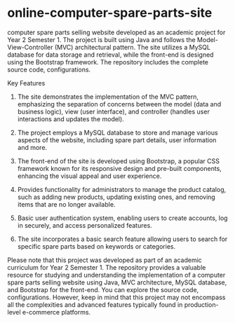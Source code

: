 # online-computer-spare-parts-site
computer spare parts selling website developed as an academic project for Year 2 Semester 1. The project is built using Java and follows the Model-View-Controller (MVC) architectural pattern. The site utilizes a MySQL database for data storage and retrieval, while the front-end is designed using the Bootstrap framework. The repository includes the complete source code, configurations.

Key Features

1. The site demonstrates the implementation of the MVC pattern, emphasizing the separation of concerns between the model (data and business logic), view (user interface), and controller (handles user interactions and updates the model).

2. The project employs a MySQL database to store and manage various aspects of the website, including spare part details, user information and more.

3. The front-end of the site is developed using Bootstrap, a popular CSS framework known for its responsive design and pre-built components, enhancing the visual appeal and user experience.

4. Provides functionality for administrators to manage the product catalog, such as adding new products, updating existing ones, and removing items that are no longer available.

5. Basic user authentication system, enabling users to create accounts, log in securely, and access personalized features.

6. The site incorporates a basic search feature allowing users to search for specific spare parts based on keywords or categories.

Please note that this project was developed as part of an academic curriculum for Year 2 Semester 1. The repository provides a valuable resource for studying and understanding the implementation of a computer spare parts selling website using Java, MVC architecture, MySQL database, and Bootstrap for the front-end. You can explore the source code, configurations. However, keep in mind that this project may not encompass all the complexities and advanced features typically found in production-level e-commerce platforms.
